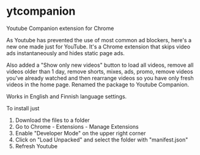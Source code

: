 # ytcompanion
Youtube Companion extension for Chrome

As Youtube has prevented the use of most common ad blockers, here's a new one made just for YouTube.
It's a Chrome extension that skips video ads instantaneously and hides static page ads. 

Also added a "Show only new videos" button to load all videos, remove all videos older than 1 day, remove shorts, mixes, ads, promo, remove videos you've already watched and then rearrange videos so you have only fresh videos in the home page. Renamed the package to Youtube Companion.

Works in English and Finnish language settings.

To install just 
1. Download the files to a folder
2. Go to Chrome - Extensions - Manage Extensions
3. Enable "Developer Mode" on the upper right corner
4. Click on "Load Unpacked" and select the folder with "manifest.json"
5. Refresh Youtube
